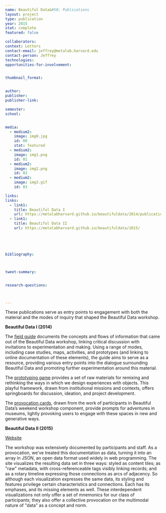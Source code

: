 ```yaml
---
name: Beautiful Data&#58; Publications
layout: project
type: publication
year: 2015
stat: complete
featured: false

collaborators:
context: Letters
contact-email: jeffrey@metalab.harvard.edu
contact-person: Jeffrey
technologies:
opportunities-for-involvement:


thumbnail_format:


author:
publisher:
publisher-link:

semester:
school:


media:
  - medium2:
    image: img0.jpg
    id: 00
    stat: featured
  - medium2:
    image: img1.png
    id: 01
  - medium2:
    image: img2.png
    id: 02
  - medium2:
    image: img3.gif
    id: 03

links:
links:
  - link1: 
    title: Beautiful Data I
    url: https://metalabharvard.github.io/beautifuldata/2014/publications.html
  - link1: 
    title: Beautiful Data II
    url: https://metalabharvard.github.io/beautifuldata/2015/





bibliography:



tweet-summary:


research-questions:



---
```


These publications serve as entry points to engagement with both the material and the modes of inquiry that shaped the Beautiful Data workshop. 

**Beautiful Data I (2014)**

The [field guide](http://issuu.com/metalab4/docs/bd_field_guide) documents the concepts and flows of information that came out of the Beautiful Data workshop, linking critical discussion with invitations to experimentation and making. Using a range of modes, including case studies, maps, activities, and prototypes (and linking to online documentation of these elements), the guide aims to serve as a resource, providing various entry points into the dialogue surrounding Beautiful Data and promoting further experimentation around this material.

The [prototyping game](http://issuu.com/metalab4/docs/bd_game_cards) provides a set of raw materials for remixing and rethinking the ways in which we design experiences with objects. This playful framework, drawn from institutional missions and contexts, offers springboards for discussion, ideation, and project development.

The [provocation cards](http://issuu.com/metalab4/docs/bd_provocation_cards), drawn from the work of participants in Beautiful Data’s weekend workshop component, provide prompts for adventures in museums, lightly provoking users to engage with these spaces in new and generative ways.

**Beautiful Data II (2015)**

[Website](https://metalabharvard.github.io/beautifuldata/2015/)

The workshop was extensively documented by participants and staff. As a provocation, we’ve treated this documentation as data, turning it into an array in JSON, an open data format used widely in web programming. The site visualizes the resulting data set in three ways: styled as content tiles; as "raw" metadata, with cross-referenceable tags visibly linking records; and as a rotary timeline expressing those connections as arcs of adjacency. So although each visualization expresses the same data, its styling and features privilege certain characteristics and connections. Each has its emphases, and its missing elements as well. These interdependent visualizations not only offer a set of mnemonics for our class of participants; they also offer a collective provocation on the multimodal nature of "data" as a concept and norm.


